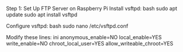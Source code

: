Step 1: Set Up FTP Server on Raspberry Pi
Install vsftpd:
    bash
    sudo apt update
    sudo apt install vsftpd

Configure vsftpd:
    bash
    sudo nano /etc/vsftpd.conf

Modify these lines:
    ini
    anonymous_enable=NO
    local_enable=YES
    write_enable=NO
    chroot_local_user=YES
    allow_writeable_chroot=YES
